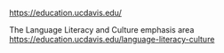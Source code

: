 https://education.ucdavis.edu/

The Language Literacy and Culture emphasis area
https://education.ucdavis.edu/language-literacy-culture


